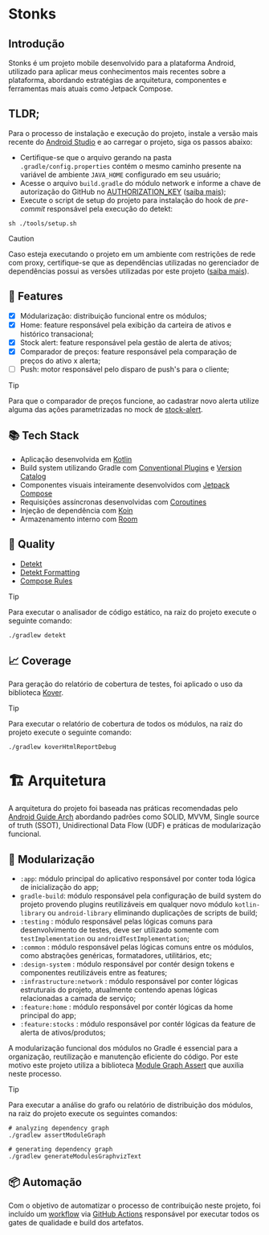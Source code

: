 # Stonks

## Introdução

Stonks é um projeto mobile desenvolvido para a plataforma Android, utilizado para aplicar meus conhecimentos mais recentes sobre a plataforma, abordando estratégias de arquitetura, componentes e ferramentas mais atuais como Jetpack Compose.

## TLDR;

Para o processo de instalação e execução do projeto, instale a versão mais recente do [Android Studio](https://developer.android.com/studio) e ao carregar o projeto, siga os passos abaixo:

- Certifique-se que o arquivo gerando na pasta `.gradle/config.properties` contém o mesmo caminho presente na variável de ambiente `JAVA_HOME` configurado em seu usuário;
- Acesse o arquivo `build.gradle` do módulo network e informe a chave de autorização do GitHub no [AUTHORIZATION_KEY](https://github.com/jonathanarodr/stonks/blob/main/infrastructure/network/build.gradle.kts#L15) ([saiba mais](https://docs.github.com/en/rest/authentication/authenticating-to-the-rest-api?apiVersion=2022-11-28#basic-authentication));
- Execute o script de setup do projeto para instalação do hook de *pre-commit* responsável pela execução do detekt:

```
sh ./tools/setup.sh
```

> [!CAUTION]
> Caso esteja executando o projeto em um ambiente com restrições de rede com proxy, certifique-se que as dependências utilizadas no gerenciador de dependências possui as versões utilizadas por este projeto ([saiba mais](https://github.com/jonathanarodr/stonks/blob/main/gradle/libs.versions.toml)).

## 🚩 Features

- [x] Módularização: distribuição funcional entre os módulos;
- [x] Home: feature responsável pela exibição da carteira de ativos e histórico transacional;
- [x] Stock alert: feature responsável pela gestão de alerta de ativos;
- [x] Comparador de preços: feature responsável pela comparação de preços do ativo x alerta;
- [ ] Push: motor responsável pelo disparo de push's para o cliente;

> [!TIP]
> Para que o comparador de preços funcione, ao cadastrar novo alerta utilize alguma das ações parametrizadas no mock de [stock-alert](https://github.com/jonathanarodr/stonks/blob/main/mocks/stock-alert.json).

## 📚 Tech Stack

- Aplicação desenvolvida em [Kotlin](https://kotlinlang.org/)
- Build system utilizando Gradle com [Conventional Plugins](https://docs.gradle.org/current/userguide/composite_builds.html) e [Version Catalog](https://docs.gradle.org/current/userguide/platforms.html)
- Componentes visuais inteiramente desenvolvidos com [Jetpack Compose](https://developer.android.com/develop/ui/compose)
- Requisições assíncronas desenvolvidas com [Coroutines](https://developer.android.com/kotlin/coroutines)
- Injeção de dependência com [Koin](https://insert-koin.io/)
- Armazenamento interno com [Room](https://developer.android.com/training/data-storage/room)

## 🧪 Quality

- [Detekt](https://detekt.dev/)
- [Detekt Formatting](https://detekt.dev/docs/rules/formatting/)
- [Compose Rules](https://github.com/mrmans0n/compose-rules)

> [!TIP]
> Para executar o analisador de código estático, na raiz do projeto execute o seguinte comando:

```
./gradlew detekt
```

## 📈 Coverage

Para geração do relatório de cobertura de testes, foi aplicado o uso da biblioteca [Kover](https://github.com/Kotlin/kotlinx-kover).

> [!TIP]
> Para executar o relatório de cobertura de todos os módulos, na raiz do projeto execute o seguinte comando:

```
./gradlew koverHtmlReportDebug
```

# 🏗️ Arquitetura

A arquitetura do projeto foi baseada nas práticas recomendadas pelo [Android Guide Arch](https://developer.android.com/topic/architecture/recommendations) abordando padrões como SOLID, MVVM, Single source of truth (SSOT), Unidirectional Data Flow (UDF) e práticas de modularização funcional.

## 🧩 Modularização

- `:app`: módulo principal do aplicativo responsável por conter toda lógica de inicialização do app;
- `gradle-build`: módulo responsável pela configuração de build system do projeto provendo plugins reutilizáveis em qualquer novo módulo `kotlin-library` ou `android-library` eliminando duplicações de scripts de build;
- `:testing` : módulo responsável pelas lógicas comuns para desenvolvimento de testes, deve ser utilizado somente com `testImplementation` ou `androidTestImplementation`;
- `:common` : módulo responsável pelas lógicas comuns entre os módulos, como abstrações genéricas, formatadores, utilitários, etc;
- `:design-system` : módulo responsável por contér design tokens e componentes reutilizáveis entre as features;
- `:infrastructure:network` : módulo responsável por conter lógicas estruturais do projeto, atualmente contendo apenas lógicas relacionadas a camada de serviço;
- `:feature:home` : módulo responsável por contér lógicas da home principal do app;
- `:feature:stocks` : módulo responsável por contér lógicas da feature de alerta de ativos/produtos;

A modularização funcional dos módulos no Gradle é essencial para a organização, reutilização e manutenção eficiente do código. Por este motivo este projeto utiliza a biblioteca [Module Graph Assert](https://github.com/jraska/modules-graph-assert) que auxilia neste processo.

> [!TIP]
> Para executar a análise do grafo ou relatório de distribuição dos módulos, na raiz do projeto execute os seguintes comandos:

```
# analyzing dependency graph
./gradlew assertModuleGraph

# generating dependency graph
./gradlew generateModulesGraphvizText
```

## 📦 Automação

Com o objetivo de automatizar o processo de contribuição neste projeto, foi incluído um [workflow](https://github.com/jonathanarodr/stonks/actions) via [GitHub Actions](https://docs.github.com/en/actions) responsável por executar todos os gates de qualidade e build dos artefatos.
